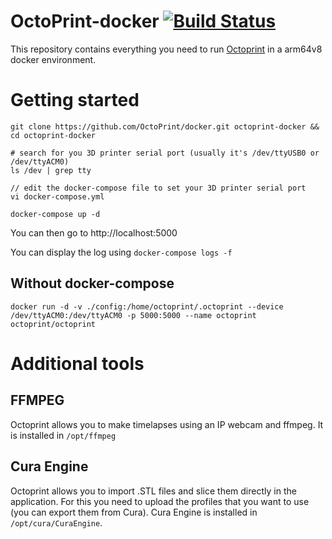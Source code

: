 # OctoPrint-docker [![Build Status](https://travis-ci.org/OctoPrint/docker.svg?branch=master)](https://travis-ci.org/OctoPrint/docker)

This repository contains everything you need to run [Octoprint](https://github.com/foosel/OctoPrint) in a arm64v8 docker environment.

# Getting started

```
git clone https://github.com/OctoPrint/docker.git octoprint-docker && cd octoprint-docker

# search for you 3D printer serial port (usually it's /dev/ttyUSB0 or /dev/ttyACM0)
ls /dev | grep tty

// edit the docker-compose file to set your 3D printer serial port
vi docker-compose.yml

docker-compose up -d
```

You can then go to http://localhost:5000

You can display the log using `docker-compose logs -f`

## Without docker-compose
```
docker run -d -v ./config:/home/octoprint/.octoprint --device /dev/ttyACM0:/dev/ttyACM0 -p 5000:5000 --name octoprint octoprint/octoprint
```

# Additional tools

## FFMPEG

Octoprint allows you to make timelapses using an IP webcam and ffmpeg. It is installed in `/opt/ffmpeg`

## Cura Engine

Octoprint allows you to import .STL files and slice them directly in the application. For this you need to upload the profiles that you want to use (you can export them from Cura). Cura Engine is installed in `/opt/cura/CuraEngine`.
